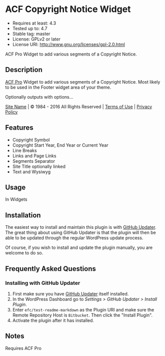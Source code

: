 # ACF Copyright Notice Widget

* Requires at least:  4.3
* Tested up to:       4.7
* Stable tag:         master
* License:            GPLv2 or later
* License URI:        http://www.gnu.org/licenses/gpl-2.0.html


ACF Pro Widget to add various segments of a Copyright Notice.

## Description

[ACF Pro](https://www.advancedcustomfields.com/pro/) Widget to add various segments of a Copyright Notice. Most likely to be used in the Footer widget area of your theme.

Optionally outputs with options...

[Site Name](https://github.com/wolozo/acf-copyright-notice-widget) | &copy; 1984 - 2016 All Rights Reserved | [Terms of Use](https://github.com/wolozo/Colophon-Widget) | [Privacy Policy](https://github.com/wolozo/Colophon-Widget)

## Features

* Copyright Symbol
* Copyright Start Year, End Year or Current Year
* Line Breaks
* Links and Page Links
* Segments Separator
* Site Title optionally linked
* Text and Wysiwyg

## Usage

In Widgets

## Installation

The easiest way to install and maintain this plugin is with [GitHub Updater](https://github.com/afragen/github-updater). The great thing about using GitHub Updater is that the plugin will then be able to be updated through the regular WordPress update process.

Of course, if you wish to install and update the plugin manually, you are welcome to do so.

## Frequently Asked Questions

### Installing with GitHub Updater
1. First make sure you have [GitHub Updater](https://github.com/afragen/github-updater/wiki/Installation) itself installed.
2. In the WordPress Dashboard go to *Settings > GitHub Updater > Install Plugin*.
3. Enter `efc/test-readme-markdown` as the Plugin URI and make sure the Remote Repository Host is `Bitbucket`. Then click the "Install Plugin".
4. Activate the plugin after it has installed.

## Notes

Requires ACF Pro
